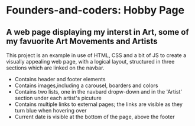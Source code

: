 # Founders-and-coders: Hobby Page

## A web page displaying my interst in Art, some of my favuorite Art Movements and Artists

This project is an example in use of HTML, CSS and a bit of JS to create a visually appealing web page, with a logical layout,
structured in three sections which are linked on the navbar.

* Contains header and footer elements
* Contains images,including a carousel, boarders and colors
* Contains two lists, one in the navbard dropw-down and in the 'Artist' section under each artist's picuture
* Contains multiple links to external pages; the links are visible as they turn blue when hovering over
* Current date is visible at the bottom of the page, above the footer
